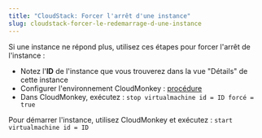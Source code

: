 ```yaml
---
title: "CloudStack: Forcer l'arrêt d'une instance"
slug: cloudstack-forcer-le-redemarrage-d-une-instance
---
```



Si une instance ne répond plus, utilisez ces étapes pour forcer l'arrêt de l'instance :

   - Notez l'**ID** de l'instance que vous trouverez dans la vue "Détails" de cette instance
   - Configurer l'environnement CloudMonkey : [procédure](../cloudstack-compute-service/install-and-config-cloudmonkey.md)
   - Dans CloudMonkey, exécutez : `stop virtualmachine id = ID forcé = true`

Pour démarrer l'instance, utilisez CloudMonkey et exécutez : `start virtualmachine id = ID`
